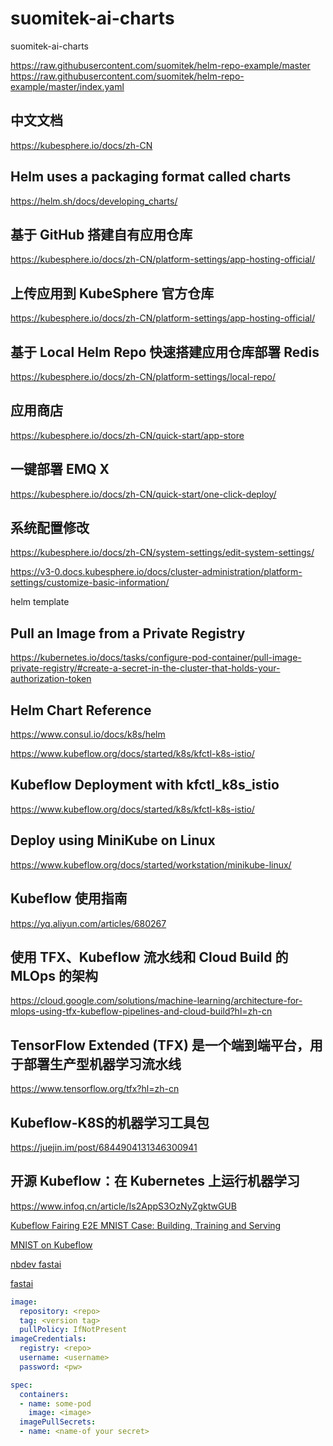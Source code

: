 # suomitek-ai-charts
suomitek-ai-charts

https://raw.githubusercontent.com/suomitek/helm-repo-example/master
https://raw.githubusercontent.com/suomitek/helm-repo-example/master/index.yaml

## 中文文档 
https://kubesphere.io/docs/zh-CN

## Helm uses a packaging format called charts
https://helm.sh/docs/developing_charts/

## 基于 GitHub 搭建自有应用仓库
https://kubesphere.io/docs/zh-CN/platform-settings/app-hosting-official/

## 上传应用到 KubeSphere 官方仓库
https://kubesphere.io/docs/zh-CN/platform-settings/app-hosting-official/

## 基于 Local Helm Repo 快速搭建应用仓库部署 Redis
https://kubesphere.io/docs/zh-CN/platform-settings/local-repo/

## 应用商店
https://kubesphere.io/docs/zh-CN/quick-start/app-store

## 一键部署 EMQ X
https://kubesphere.io/docs/zh-CN/quick-start/one-click-deploy/

## 系统配置修改
https://kubesphere.io/docs/zh-CN/system-settings/edit-system-settings/

https://v3-0.docs.kubesphere.io/docs/cluster-administration/platform-settings/customize-basic-information/

helm template


## Pull an Image from a Private Registry
https://kubernetes.io/docs/tasks/configure-pod-container/pull-image-private-registry/#create-a-secret-in-the-cluster-that-holds-your-authorization-token

## Helm Chart Reference
https://www.consul.io/docs/k8s/helm

https://www.kubeflow.org/docs/started/k8s/kfctl-k8s-istio/

## Kubeflow Deployment with kfctl_k8s_istio
https://www.kubeflow.org/docs/started/k8s/kfctl-k8s-istio/

## Deploy using MiniKube on Linux
https://www.kubeflow.org/docs/started/workstation/minikube-linux/

## Kubeflow 使用指南
https://yq.aliyun.com/articles/680267

## 使用 TFX、Kubeflow 流水线和 Cloud Build 的 MLOps 的架构
https://cloud.google.com/solutions/machine-learning/architecture-for-mlops-using-tfx-kubeflow-pipelines-and-cloud-build?hl=zh-cn

## TensorFlow Extended (TFX) 是一个端到端平台，用于部署生产型机器学习流水线
https://www.tensorflow.org/tfx?hl=zh-cn

## Kubeflow-K8S的机器学习工具包
https://juejin.im/post/6844904131346300941

## 开源 Kubeflow：在 Kubernetes 上运行机器学习
https://www.infoq.cn/article/Is2AppS3OzNyZgktwGUB

[Kubeflow Fairing E2E MNIST Case: Building, Training and Serving](https://github.com/kubeflow/fairing/tree/master/examples/mnist)

[MNIST on Kubeflow](https://github.com/kubeflow/examples/tree/master/mnist)

[nbdev fastai](https://nbdev.fast.ai/)

[fastai](https://www.fast.ai/)
```yaml
image:
  repository: <repo>
  tag: <version tag>
  pullPolicy: IfNotPresent
imageCredentials:
  registry: <repo>
  username: <username>
  password: <pw>
```

```yaml
spec:
  containers:
  - name: some-pod
    image: <image>
  imagePullSecrets:
  - name: <name-of your secret>
```